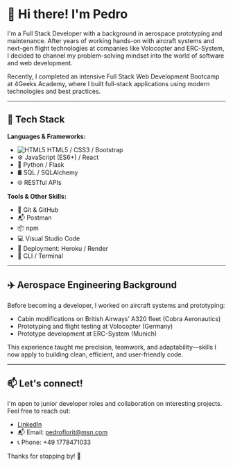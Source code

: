 # 👋 Hi there! I'm Pedro

I'm a Full Stack Developer with a background in aerospace prototyping and maintenance. After years of working hands-on with aircraft systems and next-gen flight technologies at companies like Volocopter and ERC-System, I decided to channel my problem-solving mindset into the world of software and web development.

Recently, I completed an intensive Full Stack Web Development Bootcamp at 4Geeks Academy, where I built full-stack applications using modern technologies and best practices.

---

## 🚀 Tech Stack

**Languages & Frameworks:**

- ![HTML5](https://img.shields.io/badge/HTML5-E34F26?style=for-the-badge&logo=html5&logoColor=white) HTML5 / CSS3 / Bootstrap  
- ⚙️ JavaScript (ES6+) / React  
- 🐍 Python / Flask  
- 🛢 SQL / SQLAlchemy  
- 🌐 RESTful APIs  

**Tools & Other Skills:**

- 🔧 Git & GitHub  
- 📬 Postman  
- 📦 npm  
- 💻 Visual Studio Code  
- 🧪 Deployment: Heroku / Render  
- 📁 CLI / Terminal  

---

## ✈️ Aerospace Engineering Background

Before becoming a developer, I worked on aircraft systems and prototyping:
- Cabin modifications on British Airways’ A320 fleet (Cobra Aeronautics)  
- Prototyping and flight testing at Volocopter (Germany)  
- Prototype development at ERC-System (Munich)

This experience taught me precision, teamwork, and adaptability—skills I now apply to building clean, efficient, and user-friendly code.

---

## 📫 Let's connect!

I'm open to junior developer roles and collaboration on interesting projects. Feel free to reach out:

- [LinkedIn](https://www.linkedin.com/in/pedro-florit-docavo-4b468bba/)
- 📬 Email: pedroflorit@msn.com
- 📞 Phone: +49 1778471033

Thanks for stopping by! 🚀
